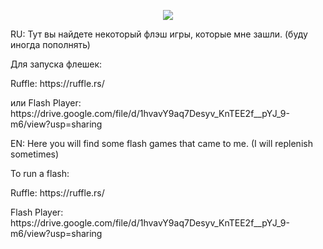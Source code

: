 <p align="center">
 <img src="https://upload.wikimedia.org/wikipedia/commons/thumb/3/31/Adobe_Flash_Player_32.svg/82px-Adobe_Flash_Player_32.svg.png"></a>
</p>
<p> RU: Тут вы найдете некоторый флэш игры, которые мне зашли. (буду иногда пополнять)<p>
<p>Для запуска флешек:<p>
<p>Ruffle: https://ruffle.rs/<p>
<p> или Flash Player: https://drive.google.com/file/d/1hvavY9aq7Desyv_KnTEE2f__pYJ_9-m6/view?usp=sharing<p>
<p>EN: Here you will find some flash games that came to me. (I will replenish sometimes)<p>
<p>To run a flash:<p>
<p>Ruffle: https://ruffle.rs/<p>
<p>Flash Player: https://drive.google.com/file/d/1hvavY9aq7Desyv_KnTEE2f__pYJ_9-m6/view?usp=sharing<p>
